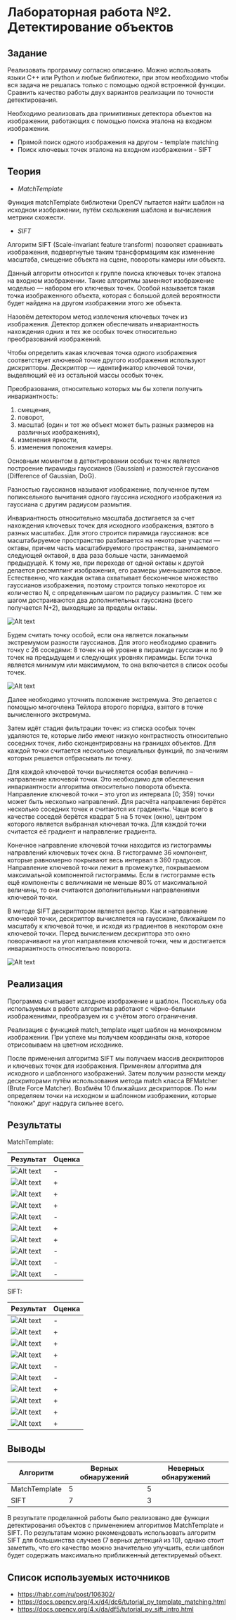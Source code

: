 # Лабораторная работа №2. Детектирование объектов

## Задание 
Реализовать программу согласно описанию. Можно использовать языки C++ или Python и любые библиотеки, при этом необходимо чтобы вся задача не решалась только с помощью одной встроенной функции. Сравнить качество работы двух вариантов реализации по точности детектирования.

Необходимо реализовать два примитивных детектора объектов на изображении, работающих с помощью поиска эталона на входном изображении.

* Прямой поиск одного изображения на другом - template matching
* Поиск ключевых точек эталона на входном изображении - SIFT

## Теория
* _MatchTemplate_

Функция matchTemplate библиотеки OpenCV пытается найти шаблон на исходном изображении, путём скольжения шаблона и вычисления метрики схожести.

* _SIFT_

Алгоритм SIFT (Scale-invariant feature transform) позволяет сравнивать изображения, подвергнутые таким трансформациям как изменение масштаба, смещение объекта на сцене, повороты камеры или объекта.

Данный алгоритм относится к группе поиска ключевых точек эталона на входном изображении. Такие алгоритмы заменяют изображение моделью — набором его ключевых точек. Особой называется такая точка изображенного объекта, которая с большой долей вероятности будет найдена на другом изображении этого же объекта.

Назовём детектором метод извлечения ключевых точек из изображения. Детектор должен обеспечивать инвариантность нахождения одних и тех же особых точек относительно преобразований изображений. 

Чтобы определить какая ключевая точка одного изображения соответствует ключевой точке другого изображения используют дискрипторы. Дескриптор — идентификатор ключевой точки, выделяющий её из остальной массы особых точек.

Преобразования, относительно которых мы бы хотели получить инвариантность:
1. смещения,
2. поворот,
3. масштаб (один и тот же объект может быть разных размеров на различных изображениях),
4. изменения яркости,
5. изменения положения камеры.

Основным моментом в детектировании особых точек является построение пирамиды гауссианов (Gaussian) и разностей гауссианов (Difference of Gaussian, DoG).

Разностью гауссианов называют изображение, полученное путем попиксельного вычитания одного гауссина исходного изображения из гауссиана с другим радиусом размытия.

Инвариантность относительно масштаба достигается за счет нахождения ключевых точек для исходного изображения, взятого в разных масштабах. Для этого строится пирамида гауссианов: все масштабируемое пространство разбивается на некоторые участки — октавы, причем часть масштабируемого пространства, занимаемого следующей октавой, в два раза больше части, занимаемой предыдущей. К тому же, при переходе от одной октавы к другой делается ресэмплинг изображения, его размеры уменьшаются вдвое. Естественно, что каждая октава охватывает бесконечное множество гауссианов изображения, поэтому строится только некоторое их количество N, с определенным шагом по радиусу размытия. С тем же шагом достраиваются два дополнительных гауссиана (всего получается N+2), выходящие за пределы октавы.

![Alt text](images/sift_describe_1.png?raw=true "SIFT")

Будем считать точку особой, если она является локальным экстремумом разности гауссианов. Для этого необходимо сравнить точку с 26 соседями: 8 точек на её уровне в пирамиде гауссиан и по 9 точек на предыдущем и следующих уровнях пирамиды. Если точка является минимум или максимумом, то она включается в список особы точек.

![Alt text](images/sift_describe_2.png?raw=true "SIFT")

Далее необходимо уточнить положение экстремума. Это делается с помощью многочлена Тейлора второго порядка, взятого в точке вычисленного экстремума.

Затем идёт стадия фильтрации точек: из списка особых точек удаляются те, которые либо имеют низкую контрастность относительно соседних точек, либо сконцентрированы на границах объектов. Для каждой точки считается несколько специальных функций, по значениям которых решается отбрасывать ли точку.

Для каждой ключевой точки вычисляется особая величина – направление ключевой точки. Это необходимо для обеспечения инвариантности алгоритма относительно поворота объекта. Направление ключевой точки – это угол из интервала [0; 359) точки может быть несколько направлений. Для расчёта направления берётся несколько соседних точек и считаются их градиенты. Чаще всего в качестве соседей берётся квадрат 5 на 5 точек (окно), центром которого является выбранная ключевая точка. Для каждой точки считается её градиент и направление градиента.

Конечное направление ключевой точки находится из гистограммы направлений ключевых точек окна. В гистограмме 36 компонент, которые равномерно покрывают весь интервал в 360 градусов. Направление ключевой точки лежит в промежутке, покрываемом максимальной компонентой гистограммы. Если в гистограмме есть ещё компоненты с величинами не меньше 80% от максимальной величины, то они считаются дополнительными направлениями ключевой точки.

В методе SIFT дескриптором является вектор. Как и направление ключевой точки, дескриптор вычисляется на гауссиане, ближайшем по масштабу к ключевой точке, и исходя из градиентов в некотором окне ключевой точки. Перед вычислением дескриптора это окно поворачивают на угол направления ключевой точки, чем и достигается инвариантность относительно поворота.

![Alt text](images/sift_describe_3.png?raw=true "SIFT")

## Реализация
Программа считывает исходное изображение и шаблон. Поскольку оба используемых в работе алгоритма работают с чёрно-белыми изображениями, преобразуем их с учётом этого ограничения.

Реализация с функцией match_template ищет шаблон на монохромном изображении. При успехе мы получаем координаты окна, которое отрисовываем на цветном исходнике.

После применения алгоритма SIFT мы получаем массив дескрипторов и ключевых точек для изображения. Применяем алгоритма для исходного и шаблонного изображений. Затем получим разности между дескриторами путём использования метода match класса BFMatcher (Brute Force Matcher). Возбмём 10 ближайших дескрипторов. По ним определяем точки на исходном и шаблонном изображении, которые "похожи" друг надруга сильнее всего.

## Результаты

MatchTemplate:

| Результат                                                         | Оценка |
| ----------------------------------------------------------------  | ------ |
| ![Alt text](images/MatchTemplate/1.png?raw=true "MatchTemplate")  |    -   |
| ![Alt text](images/MatchTemplate/2.png?raw=true "MatchTemplate")  |    +   |
| ![Alt text](images/MatchTemplate/3.png?raw=true "MatchTemplate")  |    +   |
| ![Alt text](images/MatchTemplate/4.png?raw=true "MatchTemplate")  |    +   |
| ![Alt text](images/MatchTemplate/5.png?raw=true "MatchTemplate")  |    -   |
| ![Alt text](images/MatchTemplate/6.png?raw=true "MatchTemplate")  |    +   |
| ![Alt text](images/MatchTemplate/7.png?raw=true "MatchTemplate")  |    +   |
| ![Alt text](images/MatchTemplate/8.png?raw=true "MatchTemplate")  |    -   |
| ![Alt text](images/MatchTemplate/9.png?raw=true "MatchTemplate")  |    -   |
| ![Alt text](images/MatchTemplate/10.png?raw=true "MatchTemplate") |    -   |

SIFT:

| Результат                                       | Оценка |
| ----------------------------------------------  | ------ |
| ![Alt text](images/SIFT/1.png?raw=true "SIFT")  |    -   |
| ![Alt text](images/SIFT/2.png?raw=true "SIFT")  |    +   |
| ![Alt text](images/SIFT/3.png?raw=true "SIFT")  |    +   |
| ![Alt text](images/SIFT/4.png?raw=true "SIFT")  |    +   |
| ![Alt text](images/SIFT/5.png?raw=true "SIFT")  |    -   |
| ![Alt text](images/SIFT/6.png?raw=true "SIFT")  |    -   |
| ![Alt text](images/SIFT/7.png?raw=true "SIFT")  |    +   |
| ![Alt text](images/SIFT/8.png?raw=true "SIFT")  |    +   |
| ![Alt text](images/SIFT/9.png?raw=true "SIFT")  |    +   |
| ![Alt text](images/SIFT/10.png?raw=true "SIFT") |    +   |

## Выводы

| Алгоритм      | Верных обнаружений | Неверных обнаружений |
| ------------- | ------------------ | -------------------- |
| MatchTemplate | 5                  | 5                    |
| SIFT          | 7                  | 3                    |

В результате проделанной работы было реализовано две функции детектирования объектов с применением алгоритмов MatchTemplate и SIFT. По результатам можно рекомендовать использовать алгоритм SIFT для большинства случаев (7 верных детекций из 10), однако стоит заметить, что его качество можно значительно улучшить, если шаблон будет содержать максимально приближенный детектируемый объект.

## Список используемых источников
* https://habr.com/ru/post/106302/
* https://docs.opencv.org/4.x/d4/dc6/tutorial_py_template_matching.html
* https://docs.opencv.org/4.x/da/df5/tutorial_py_sift_intro.html